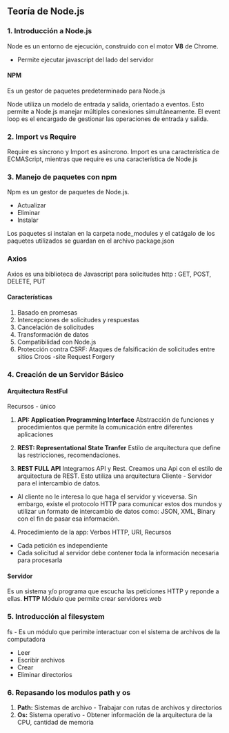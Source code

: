 ## Teoría de Node.js
### 1. Introducción a Node.js
Node es un entorno de ejecución, construido con el motor __V8__ de Chrome. 
- Permite ejecutar javascript del lado del servidor

#### NPM
Es un gestor de paquetes predeterminado para Node.js

Node utiliza un modelo de entrada y salida, orientado a eventos. Esto permite a Node.js manejar múltiples conexiones simultáneamente. El event loop es el encargado de gestionar las operaciones de entrada y salida.

### 2. Import vs Require
Require es síncrono y Import es asíncrono. Import es una característica de ECMAScript, mientras que require es una característica de Node.js

### 3. Manejo de paquetes con npm
Npm es un gestor de paquetes de Node.js. 
- Actualizar
- Eliminar
- Instalar

Los paquetes si instalan en la carpeta node_modules y el catágalo de los paquetes utilizados se guardan en el archivo package.json

### Axios
Axios es una biblioteca de Javascript para solicitudes http : GET, POST, DELETE, PUT
#### Características
1. Basado en promesas
2. Intercepciones de solicitudes y respuestas
3. Cancelación de solicitudes
4. Transformación de datos
5. Compatibilidad con Node.js
6. Protección contra CSRF: Ataques de falsificación de solicitudes entre sitios Croos -site Request Forgery

### 4. Creación de un Servidor Básico

#### Arquitectura RestFul
Recursos - único
1. __API: Application Programming Interface__ Abstracción de funciones y procedimientos que permite la comunicación entre diferentes aplicaciones

2. __REST: Representational State Tranfer__ Estilo de arquitectura que define las restricciones, recomendaciones.
3. __REST FULL API__ Integramos API y Rest. Creamos una Api con el estilo de arquitectura de REST. Esto utiliza una arquitectura Cliente - Servidor para el intercambio de datos. 
- Al cliente no le interesa lo que haga el servidor y viceversa. Sin embargo, existe el protocolo HTTP para comunicar estos dos mundos y utilizar un formato de intercambio de datos como: JSON, XML, Binary con el fin de pasar esa información.

4. Procedimiento de la app: Verbos HTTP, URI, Recursos
- Cada petición es independiente
- Cada solicitud al servidor debe contener toda la información necesaria para procesarla

#### Servidor
Es un sistema y/o programa que escucha las peticiones HTTP y reponde a ellas. 
__HTTP__ Módulo que permite crear servidores web

### 5. Introducción al filesystem
fs - Es un módulo que perimite interactuar con el sistema de archivos de la computadora
- Leer
- Escribir archivos 
- Crear
- Eliminar directorios

### 6. Repasando los modulos path y os
1. __Path:__ Sistemas de archivo - Trabajar con rutas de archivos y directorios
2. __Os:__ Sistema operativo - Obtener información de la arquitectura de la CPU, cantidad de memoria